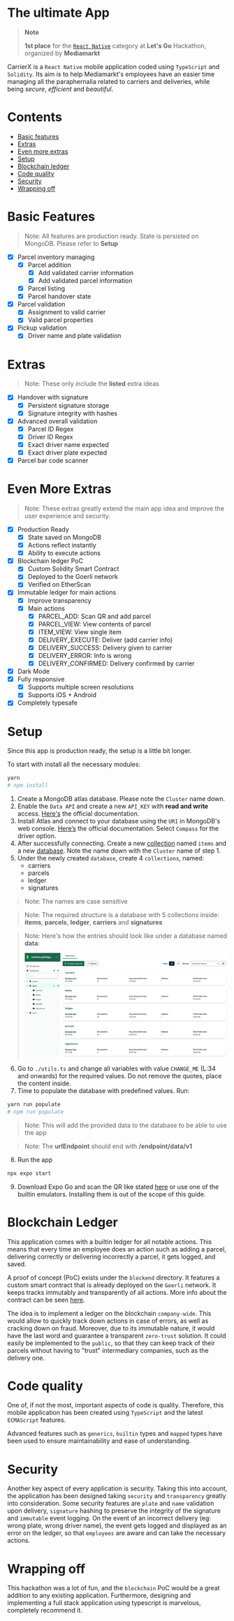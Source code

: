 # The ultimate App

> **Note**
> 
> **1st place** for the
> [`React Native`](https://nuwe.io/dev/competitions/mediamarkt-letsgo-hackathon) category at **Let's Go** Hackathon, organized by **Mediamarkt**

CarrierX is a `React Native` mobile application coded using `TypeScript` and
`Solidity`. Its aim is to help Mediamarkt's employees have an easier time
managing all the paraphernalia related to carriers and deliveries, while being
_secure_, _efficient_ and _beautiful_.

# Contents

- [Basic features](#basic-features)
- [Extras](#extras)
- [Even more extras](#even-more-extras)
- [Setup](#setup)
- [Blockchain ledger](#blockchain-ledger)
- [Code quality](#code-quality)
- [Security](#security)
- [Wrapping off](#wrapping-off)

# Basic Features

> Note: All features are production ready. State is persisted on MongoDB. Please
> refer to **Setup**

- [x] Parcel inventory managing
  - [x] Parcel addition
    - [x] Add validated carrier information
    - [x] Add validated parcel information
  - [x] Parcel listing
  - [x] Parcel handover state
- [x] Parcel validation
  - [x] Assignment to valid carrier
  - [x] Valid parcel properties
- [x] Pickup validation
  - [x] Driver name and plate validation

# Extras

> Note: These only include the **listed** extra ideas

- [x] Handover with signature
  - [x] Persistent signature storage
  - [x] Signature integrity with hashes
- [x] Advanced overall validation
  - [x] Parcel ID Regex
  - [x] Driver ID Regex
  - [x] Exact driver name expected
  - [x] Exact driver plate expected
- [x] Parcel bar code scanner

# Even More Extras

> Note: These extras greatly extend the main app idea and improve the user
> experience and security.

- [x] Production Ready
  - [x] State saved on MongoDB
  - [x] Actions reflect instantly
  - [x] Ability to execute actions
- [x] Blockchain ledger PoC
  - [x] Custom Solidity Smart Contract
  - [x] Deployed to the Goerli network
  - [x] Verified on EtherScan
- [x] Immutable ledger for main actions
  - [x] Improve transparency
  - [x] Main actions
    - [x] PARCEL_ADD: Scan QR and add parcel
    - [x] PARCEL_VIEW: View contents of parcel
    - [x] ITEM_VIEW: View single item
    - [x] DELIVERY_EXECUTE: Deliver (add carrier info)
    - [x] DELIVERY_SUCCESS: Delivery given to carrier
    - [x] DELIVERY_ERROR: Info is wrong
    - [x] DELIVERY_CONFIRMED: Delivery confirmed by carrier
- [x] Dark Mode
- [x] Fully responsive
  - [x] Supports multiple screen resolutions
  - [x] Supports iOS + Android
- [x] Completely typesafe

# Setup

Since this app is production ready, the setup is a little bit longer.

To start with install all the necessary modules:

```sh
yarn
# npm install
```

1. Create a MongoDB atlas database. Please note the `Cluster` name down.
2. Enable the `Data API` and create a new `API_KEY` with **read and write**
   access.
   [Here's](https://www.mongodb.com/docs/atlas/api/data-api/#get-started) the
   official documentation.
3. Install Atlas and connect to your database using the `URI` in MongoDB's web
   console.
   [Here’s](https://www.mongodb.com/docs/atlas/tutorial/connect-to-your-cluster/)
   the official documentation. Select `Compass` for the driver option.
4. After successfully connecting. Create a new
   [collection](https://www.mongodb.com/docs/atlas/atlas-ui/collections/) named
   `items` and a new
   [database](https://www.mongodb.com/docs/atlas/atlas-ui/databases/). Note the
   name down with the `Cluster` name of step 1.
5. Under the newly created `database`, create 4 `collections`, named:
   - carriers
   - parcels
   - ledger
   - signatures

> Note: The names are case sensitive

> Note: The required structure is a database with 5 collections inside:
> **items**, **parcels**, **ledger**, **carriers** and **signatures**

> Note: Here's how the entries should look like under a database named **data**:
>
> ![](/assets/images/mongo.png)

6. Go to `./utils.ts` and change all variables with value `CHANGE_ME` (L:34 and
   onwards) for the required values. Do not remove the quotes, place the content
   inside.
7. Time to populate the database with predefined values. Run:

```sh
yarn run populate
# npm run populate
```

> Note: This will add the provided data to the database to be able to use the
> app

> Note: The **urlEndpoint** should end with **/endpoint/data/v1**

8. Run the app

```sh
npx expo start
```

9. Download Expo Go and scan the QR like stated
   [here](https://docs.expo.dev/workflow/expo-go/) or use one of the builtin
   emulators. Installing them is out of the scope of this guide.

# Blockchain Ledger

This application comes with a builtin ledger for all notable actions. This means
that every time an employee does an action such as adding a parcel, delivering
correctly or delivering incorrectly a parcel, it gets logged, and saved.

A proof of concept (PoC) exists under the `blockend` directory. It features a
custom smart contract that is already deployed on the `Goerli` network. It keeps
tracks immutably and transparently of all actions. More info about the contract
can be seen
[here](https://goerli.etherscan.io/address/0x6206325fc24d09a65864791cC73961beC04fDD92).

The idea is to implement a ledger on the blockchain `company-wide`. This would
allow to quickly track down actions in case of errors, as well as cracking down
on fraud. Moreover, due to its immutable nature, it would have the last word and
guarantee a transparent `zero-trust` solution. It could easily be implemented to
the `public`, so that they can keep track of their parcels without having to
"trust" intermediary companies, such as the delivery one.

# Code quality

One of, if not the most, important aspects of code is quality. Therefore, this
mobile application has been created using `TypeScript` and the latest
`ECMAScript` features.

Advanced features such as `generics`, `builtin` types and `mapped` types have
been used to ensure maintainability and ease of understanding.

# Security

Another key aspect of every application is security. Taking this into account,
the application has been designed taking `security` and `transparency` greatly
into consideration. Some security features are `plate` and `name` validation
upon delivery, `signature` hashing to preserve the integrity of the signature
and `immutable` event logging. On the event of an incorrect delivery (eg: wrong
plate, wrong driver name), the event gets logged and displayed as an error on
the ledger, so that `employees` are aware and can take the necessary actions.

# Wrapping off

This hackathon was a lot of fun, and the `blockchain` PoC would be a great
addition to any existing application. Furthermore, designing and implementing a
full stack application using typescript is marvelous, completely recommend it.
